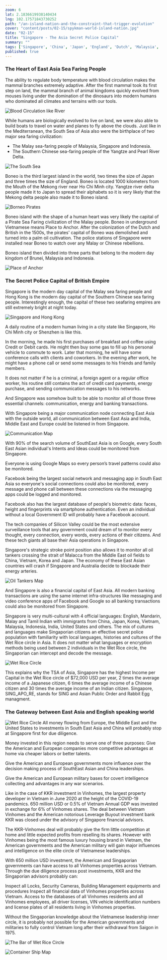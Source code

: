 ```yaml
--- 
zoom: 6
lat: 2.1836619938140434
lng: 102.17571843730252
path: "/an-island-nation-and-the-constraint-that-trigger-evolution"
cover: "content/posts/02-15/spykman-world-island-nation.jpg"
date: "02-15"
title: "Singapore - The Asia Secret Police Capital"
summary: ""
tags: ['Singapore', 'China', 'Japan', 'England', 'Dutch', 'Malaysia', 'Indonesia', 'Brunei', 'Island Nation', 'Stroke Point', 'Spykman World','Nicholas Spykman']  
published: true
---
```

### The Heart of East Asia Sea Faring People

The ability to regulate body temperature with blood circulation makes the mammal branches extremely adaptive. After the first mammal took its first step on land, the mammal branch of animal kingdoms quickly evolved from mouses living under the domination of the dinosaurs into modern humans who dominated all climates and terrains with our tools.

![Blood Circulation like River](/content/posts/02-15/blood_circulation.png)

While humans are biologically evolved to live on land, we were also able to build boats to travel on water and planes to fly above the clouds. Just like in the Mediterranean, the South Sea of Asia also were the birthplace of two major sea faring civilization:

- The Malay sea-faring people of Malaysia, Singapore and Indonesia. 
- The Southern Chinese sea-faring people of the Yangtze and Pearl River Delta. 


![The South Sea](/content/posts/02-15/the_south_sea.png)


Boneo is the third largest island in the world, two times the size of Japan and three times the size of England. Boneo is located 1000 kilometers from the Mouth of the Mekong river near Ho Chi Minh city. Yangtze river delta people made it to Japan to spread their alphabets so it is very likely that the Mekong delta people also made it to Boneo island. 

![Borneo Pirates](/content/posts/02-15/pirate_empires.png)

Boneo island with the shape of a human heart was very likely the capital of a Pirate Sea Faring civilization of the Malay people. 
Boneo in underground Vietnamese means Place to Anchor. After the colonization of the Dutch and British in the 1500s,  the pirates' capital of Boneo was demolished and turned into a palm oil cultivation. The police stations of Singapore were installed near Boneo to watch over any Malay or Chinese rebellions. 

Boneo island then divided into three parts that belong to the modern day kingdom of Brunei, Malaysia and Indonesia. 

![Place of Anchor](/content/posts/02-15/boneo.png)


### The Secret Police Capital of British Empire
Singapore is the modern day capital of the Malay sea faring people and Hong Kong is the modern day capital of the Southern Chinese sea faring people. Interestingly enough, the capital of these two seafaring empires are still extremely bright at night today.

![Singapore and Hong Kong](/content/posts/02-15/payment_gateways.png)

A daily routine of a modern human living in a city state like Singapore, Ho Chi Minh city or Shenzhen is like this. 

In the morning, he made his first purchases of breakfast and coffee using Credit or Debit cards. He might then buy some gas to fill up his personal vehicle to commute to work. Later that morning, he will have some conference calls with clients and coworkers. In the evening after work, he might have a phone call or send some messages to his friends and family members. 

It does not matter if he is a criminal, a foreign agent or a regular office worker, his routine still contains the act of credit card payments, energy purchase, and sending communication messages to his networks. 

And Singapore was somehow built to be able to monitor all of those three essential channels: communication, energy and banking transactions.

With Singapore being a major communication node connecting East Asia with the outside world, all communication between East Asia and India, Middle East and Europe could be listened in from Singapore.

![Communication Map](/content/posts/02-15/communication_map.png)

With 90% of the search volume of SouthEast Asia is on Google, every South East Asian individual's Intents and Ideas could be monitored from Singapore. 

Everyone is using Google Maps so every person’s travel patterns could also be monitored.

Facebook being the largest social network and messaging app in South East Asia so everyone's social connections could also be monitored, every message and phone call between these connections via the messaging apps could be logged and monitored.

Facebook also has the largest database of people's biometric data: faces, height and fingerprints via smartphone authentication. Even an individual without a local Government ID will probably have a Facebook account.

The tech companies of Silicon Valley could be the most extensive surveillance tools that any government could dream of to monitor every thought, every connection, every words, every actions of their citizens. And these tech giants all base their Asia operations in Singapore. 

Singapore's strategic stroke point position also allows it to monitor all oil tankers crossing the strait of Malacca from the Middle East oil fields to China, Vietnam, Korea and Japan. The economy of these East Asian countries will crash if Singapore and Australia decide to blockade their energy arteries. 

![Oil Tankers Map](/content/posts/02-15/oil_tankers_and_others.png)

And Singapore is also a financial capital of East Asia. All modern banking transactions are using the same internet infra-structures like messaging and video conference apps of Facebook and Google so all banking transactions could also be monitored from Singapore. 

Singapore is very multi-cultural with 4 official languages: English, Mandarin, Malay and Tamil Indian with immigrants from China, Japan, Korea, Vietnam, Malaysia, Indonesia, India, United States and others. The mix of cultures and languages make Singaporian citizens an effective secret police population with familiarity with local languages, histories and cultures of the Wet Rice circle in Asia. It does not matter what languages or encryption methods being used between 2 individuals in the Wet Rice circle, the Singaporian can intercept and decode the message. 

![Wet Rice Circle](/content/posts/02-15/Wet_Rice_Circle.png)

This explains why the TSA of Asia, Singapore has the highest Income per Capital in the Wet Rice circle of $72,000 USD per year, 2 times the average income of a Japanese citizen, 6 times the average income of a Chinese citizen and 30 times the average income of an Indian citizen. Singapore, SING_APO_RE, stands for SING and Asian Public Order and Rabbit Egg managment.  


### The Gateway between East Asia and English speaking world
![Wet Rice Circle](/content/posts/02-15/highincome_smallhouse_nokid.png)
All money flowing from Europe, the Middle East and the United States to investments in South East Asia and China will probably stop at Singapore first for due diligence. 

Money invested in this region needs to serve one of three purposes:
Give the American and European companies more competitive advantages at home via cheaper labors or better talents. 


Give the American and European governments more influence over the decision making process of SouthEast Asian and China leaderships. 

Give the American and European military bases for covert intelligence collecting and advantages in any war scenarios. 

Like in the case of KKR investment in Vinhomes, the largest property developer in Vietnam in June 2020 at the height of the COVID-19 pandemics. 650 million USD or 0.5% of Vietnam Annual GDP was invested in exchange for 6% of Vinhomes shares. The deal between Vietnam Vinhomes and the American notorious Leverage Buyout investment bank KKR was closed under the advisory of Singapore financial advisors. 

The KKR-Vinhomes deal will probably give the firm little competition at home and little expected profits from reselling its shares. However with Vinhomes being the most famous luxury housing brand in Vietnam, the American governments and the American military will gain major influences and intelligence on the elite circle of Vietnamese leaderships.  

With 650 million USD investment, the American and Singaporian governments can have access to all Vinhomes properties across Vietnam. Through the due diligence process post investments, KKR and the Singaporian advisors probably can:

Inspect all Locks, Security Cameras, Building Management equipments and procedures
Inspect all financial data of Vinhomes properties across Vietnam.
Access to the databases of all Vinhomes residents and all Vinhomes employees, all driver licenses, VIN vehicle identification numbers and license plates of all residents living in Vinhomes properties.  

Without the Singaporian knowledge about the Vietnamese leadership inner circle, it is probably not possible for the American governments and militaries to fully control Vietnam long after their withdrawal from Saigon in 1975. 

![The Bar of Wet Rice Circle](/content/posts/02-15/bar.png)

![Container Ship Map](/content/posts/02-15/ships_through_singapore.png)



